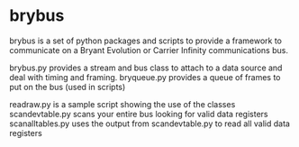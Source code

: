 brybus
======
brybus is a set of python packages and scripts to provide a framework to communicate on a Bryant Evolution or Carrier Infinity communications bus.

brybus.py provides a stream and bus class to attach to a data source and deal with timing and framing.
bryqueue.py provides a queue of frames to put on the bus (used in scripts)

readraw.py is a sample script showing the use of the classes
scandevtable.py scans your entire bus looking for valid data registers
scanalltables.py uses the output from scandevtable.py to read all valid data registers
